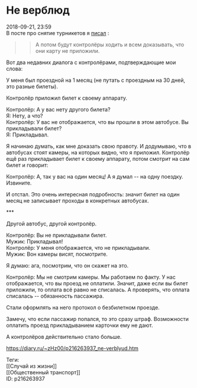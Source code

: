 Не верблюд
===========

   
 2018-09-21, 23:59   
  В посте про снятие турникетов я  [писал](О%20турникетах%20в%20наземном%20транспорте)  :   
   
 >>А потом будут контролёры ходить и всем доказывать, что они карту не приложили.   
   
 Вот два недавних диалога с контролёрами, подтверждающие мои слова:   
   
 У меня был проездной на 1 месяц (не путать с проездным на 30 дней, это разные билеты).   
   
 Контролёр приложил билет к своему аппарату.   
   
 Контролёр: А у вас нету другого билета?   
 Я: Нету, а что?   
 Контролёр: У вас не отображается, что вы прошли в этом автобусе. Вы прикладывали билет?   
 Я: Прикладывал.   
   
 Я начинаю думать, как мне доказать свою правоту. И додумываю, что в автобусах стоят камеры, на которых видно, что я приложил. Контролёр ещё раз прикладывает билет к своему аппарату, потом смотрит на сам билет и говорит:   
   
 Контролёр: А, так у вас на один месяц! А я думал -- на одну поездку. Извините.   
   
 И отстал. Это очень интересная подробность: значит билет на один месяц не записывает проходы в конкретных автобусах.   
   
 \*\*\*   
   
 Другой автобус, другой контролёр.   
   
 Контролёр: Вы не прикладывали билет.   
 Мужик: Прикладывал!   
 Контролёр: У меня отображается, что не прикладывали.   
 Мужик: Вон камеры висят, посмотрите.   
   
 Я думаю: ага, посмотрим, что он скажет на это.   
   
 Контролёр: Мы не смотрим камеры. Мы работаем по факту. У нас отображается, что вы проезд не оплатили. Значит, даже если вы билет приложили, то оплата всё равно не списалась. А проверять, что оплата списалась -- обязанность пассажира.   
   
 Стали оформлять на него протокол о безбилетном проезде.   
   
 Замечу, что если пассажир попался, то это сразу штраф. Возможности оплатить проезд прикладыванием карточки ему не дают.   
   
 А контролёров действительно стало больше.   
    
 <https://diary.ru/~zHz00/p216263937_ne-verblyud.htm>   
   
 Теги:   
 [[Случай из жизни]]   
 [[Общественный транспорт]]   
 ID: p216263937